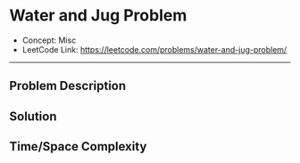 # Water and Jug Problem

- Concept: Misc
- LeetCode Link: https://leetcode.com/problems/water-and-jug-problem/

---

## Problem Description

## Solution

## Time/Space Complexity

